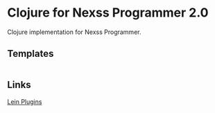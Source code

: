 # Clojure for Nexss Programmer 2.0

Clojure implementation for Nexss Programmer.

## Templates

```sh

```

## Links

[Lein Plugins](https://github.com/technomancy/leiningen/wiki/Plugins)

